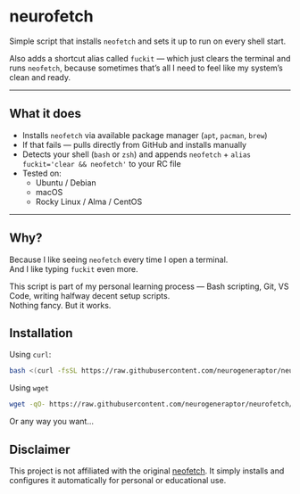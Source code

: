 # neurofetch

Simple script that installs `neofetch` and sets it up to run on every shell start.

Also adds a shortcut alias called `fuckit` — which just clears the terminal and runs `neofetch`, because sometimes that’s all I need to feel like my system’s clean and ready.

---

## What it does

- Installs `neofetch` via available package manager (`apt`, `pacman`, `brew`)
- If that fails — pulls directly from GitHub and installs manually
- Detects your shell (`bash` or `zsh`) and appends `neofetch` + `alias fuckit='clear && neofetch'` to your RC file
- Tested on:
  - Ubuntu / Debian
  - macOS
  - Rocky Linux / Alma / CentOS

---

## Why?

Because I like seeing `neofetch` every time I open a terminal.  
And I like typing `fuckit` even more.

This script is part of my personal learning process — Bash scripting, Git, VS Code, writing halfway decent setup scripts.  
Nothing fancy. But it works.



## Installation

Using `curl`:

```bash
bash <(curl -fsSL https://raw.githubusercontent.com/neurogeneraptor/neurofetch/main/install.sh)
```

Using `wget`

```bash
wget -qO- https://raw.githubusercontent.com/neurogeneraptor/neurofetch/main/install.sh | bash
```

Or any way you want...




## Disclaimer

This project is not affiliated with the original [neofetch](https://github.com/dylanaraps/neofetch). 
It simply installs and configures it automatically for personal or educational use.
